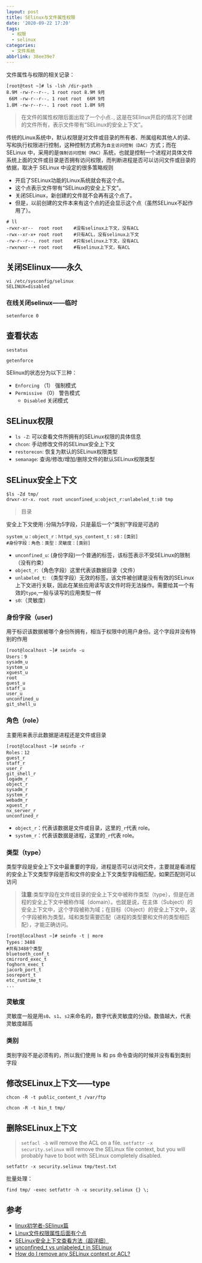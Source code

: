 ```yaml
---
layout: post
title: SElinux与文件属性权限
date: '2020-09-22 17:20'
tags:
  - 权限
  - selinux
categories:
  - 文件系统
abbrlink: 38ee39e7
---
```


文件属性与权限的相关记录：

``` shell
[root@test ~]# ls -lsh /dir-path
8.9M -rw-r--r--. 1 root root 8.9M 9月
 66M -rw-r--r--. 1 root root  66M 9月
1.8M -rw-r--r--. 1 root root 1.8M 9月
```
> 在文件的属性权限后面出现了一个小点`.`, 这是在SElinux开启的情况下创建的文件所有，表示文件带有“SELinux的安全上下文”。

<!--more-->

传统的Linux系统中，默认权限是对文件或目录的所有者、所属组和其他人的读、写和执行权限进行控制，这种控制方式称为`自主访问控制（DAC）`方式；而在 SELinux 中，采用的是`强制访问控制（MAC）`系统，也就是控制一个进程对具体文件系统上面的文件或目录是否拥有访问权限，而判断进程是否可以访问文件或目录的依据，取决于 SELinux 中设定的很多策略规则

- 开启了SELinux功能的Linux系统就会有这个点。
- 这个点表示文件带有“SELinux的安全上下文”。
- 关闭SELinux，新创建的文件就不会再有这个点了。
- 但是，以前创建的文件本来有这个点的还会显示这个点（虽然SELinux不起作用了）。

``` shell
# ll
-rwxr-xr--  root root    #没有selinux上下文，没有ACL
-rwx--xr-x+ root root    #只有ACL，没有selinux上下文
-rw-r--r--. root root    #只有selinux上下文，没有ACL
-rwxrwxr--+ root root    #有selinux上下文，有ACL
```

## 关闭SElinux——永久

``` shell
vi /etc/sysconfig/selinux
SELINUX=disabled
```
### 在线关闭selinux——临时

``` shell
setenforce 0
```

## 查看状态

``` shell
sestatus
```

``` shell
getenforce
```
SElinux的状态分为以下三种：
- `Enforcing`    （1）   强制模式
- `Permissive`   （0）   警告模式
  - `Disabled`          关闭模式

## SELinux权限

- `ls -Z`: 可以查看文件所拥有的SELinux权限的具体信息
- `chcon`: 手动修改文件的SELinux安全上下文
- `restorecon`: 恢复为默认的SELinux权限类型
- `semanage`: 查询/修改/增加/删除文件的默认SELinux权限类型


## SELinux安全上下文

``` shell
$ls -Zd tmp/
drwxr-xr-x. root root unconfined_u:object_r:unlabeled_t:s0 tmp
```
> 目录

安全上下文使用`:`分隔为5字段，只是最后一个“类别”字段是可选的

```
system_u：object_r：httpd_sys_content_t：s0：[类别]
#身份字段：角色：类型：灵敏度：[类别]
```
- `unconfined_u`: (身份字段)一个普通的标签，该标签表示不受SELinux的限制（没有约束）
- `object_r`:（角色字段）这里代表该数据目录（文件）
- `unlabeled_t`: （类型字段）无效的标签，该文件被创建是没有有效的SELinux上下文进行关联，因此在某些应用读写该文件时将无法操作。需要给其一个有效的`type`,一般与读写的应用类型一样
- `s0`:（灵敏度）

### 身份字段（user)

用于标识该数据被哪个身份所拥有，相当于权限中的用户身份。这个字段并没有特别的作用

``` shell
[root@localhost ~]# seinfo -u
Users：9
sysadm_u
system_u
xguest_u
root
guest_u
staff_u
user_u
unconfined_u
git_shell_u
```
### 角色（role）

主要用来表示此数据是进程还是文件或目录

``` shell
[root@localhost ~]# seinfo -r
Roles：12
guest_r
staff_r
user_r
git_shell_r
logadm_r
object_r
sysadm_r
system_r
webadm_r
xguest_r
nx_server_r
unconfined_r
```

- `object_r`：代表该数据是文件或目录，这里的`_r`代表 role。
- `system_r`：代表该数据是进程，这里的`_r`代表 role。

### 类型（type）

类型字段是安全上下文中最重要的字段，进程是否可以访问文件，主要就是看进程的安全上下文类型字段是否和文件的安全上下文类型字段相匹配，如果匹配则可以访问

> **注意**:类型字段在文件或目录的安全上下文中被称作类型（type），但是在进程的安全上下文中被称作域（domain）。也就是说，在主体（Subject）的安全上下文中，这个字段被称为域；在目标（Object）的安全上下文中，这个字段被称为类型。域和类型需要匹配（进程的类型要和文件的类型相匹配），才能正确访问。

``` shell
[root@localhost ~]# seinfo -t | more
Types：3488
#共有3488个类型
bluetooth_conf_t
cmirrord_exec_t
foghorn_exec_t
jacorb_port_t
sosreport_t
etc_runtime_t
...
```

### 灵敏度

灵敏度一般是用`s0`、`s1`、`s2`来命名的，数字代表灵敏度的分级。数值越大，代表灵敏度越高

### 类别

类别字段不是必须有的，所以我们使用 ls 和 ps 命令查询的时候并没有看到类别字段

## 修改SELinux上下文——type

``` shell
chcon -R -t public_content_t /var/ftp
```

``` shell
chcon -R -t bin_t tmp/
```

## 删除SELinux上下文

> `setfacl -b` will remove the ACL on a file. `setfattr -x security.selinux` will remove the SELinux file context, but you will probably have to boot with SELinux completely disabled.

``` shell
setfattr -x security.selinux tmp/test.txt
```

批量处理：
``` shell
find tmp/ -exec setfattr -h -x security.selinux {} \;
```

## 参考

- [linux初学者-SElinux篇](https://www.cnblogs.com/davidshen/p/8145946.html)
- [Linux文件权限属性后面有个点](https://www.cnblogs.com/xiaoyanger/p/7264151.html)
- [SELinux安全上下文查看方法（超详细）](http://c.biancheng.net/view/1149.html)
- [unconfined_t vs unlabeled_t in SELinux](https://stackoverflow.com/questions/58444157/unconfined-t-vs-unlabeled-t-in-selinux)
- [How do I remove any SELinux context or ACL?](https://superuser.com/questions/191903/how-do-i-remove-any-selinux-context-or-acl)
